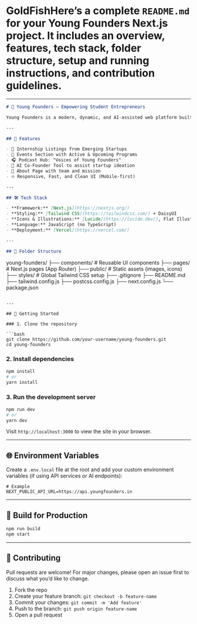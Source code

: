 # GoldFishHere’s a complete `README.md` for your **Young Founders** Next.js project. It includes an overview, features, tech stack, folder structure, setup and running instructions, and contribution guidelines.

---

```markdown
# 🧠 Young Founders – Empowering Student Entrepreneurs

Young Founders is a modern, dynamic, and AI-assisted web platform built to support student entrepreneurs and early-stage startup enthusiasts. This platform features startup internships, curated events, podcasts from founders, and even an AI Co-Founder tool to guide budding innovators.

---

## 🚀 Features

- 🎯 Internship Listings from Emerging Startups
- 📅 Events Section with Active & Upcoming Programs
- 🎧 Podcast Hub: "Voices of Young Founders"
- 🤖 AI Co-Founder Tool to assist startup ideation
- 👥 About Page with team and mission
- 🔥 Responsive, Fast, and Clean UI (Mobile-first)

---

## 🛠 Tech Stack

- **Framework:** [Next.js](https://nextjs.org/)
- **Styling:** [Tailwind CSS](https://tailwindcss.com/) + DaisyUI
- **Icons & Illustrations:** [Lucide](https://lucide.dev/), Flat Illustrations (via Figma or open source)
- **Language:** JavaScript (no TypeScript)
- **Deployment:** [Vercel](https://vercel.com/)

---

## 📁 Folder Structure

```

young-founders/
├── components/         # Reusable UI components
├── pages/              # Next.js pages (App Router)
├── public/             # Static assets (images, icons)
├── styles/             # Global Tailwind CSS setup
├── .gitignore
├── README.md
├── tailwind.config.js
├── postcss.config.js
├── next.config.js
└── package.json

````

---

## 🧰 Getting Started

### 1. Clone the repository

```bash
git clone https://github.com/your-username/young-founders.git
cd young-founders
````

### 2. Install dependencies

```bash
npm install
# or
yarn install
```

### 3. Run the development server

```bash
npm run dev
# or
yarn dev
```

Visit `http://localhost:3000` to view the site in your browser.

---

## 🌐 Environment Variables

Create a `.env.local` file at the root and add your custom environment variables (if using API services or AI endpoints):

```env
# Example
NEXT_PUBLIC_API_URL=https://api.youngfounders.in
```

---

## 🧪 Build for Production

```bash
npm run build
npm start
```

---


## 🤝 Contributing

Pull requests are welcome! For major changes, please open an issue first to discuss what you’d like to change.

1. Fork the repo
2. Create your feature branch: `git checkout -b feature-name`
3. Commit your changes: `git commit -m 'Add feature'`
4. Push to the branch: `git push origin feature-name`
5. Open a pull request

